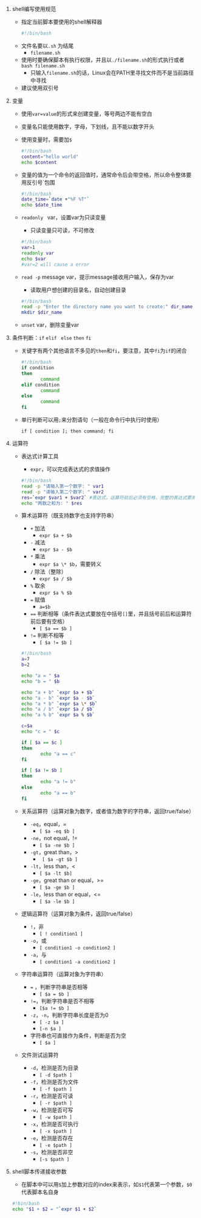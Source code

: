 1. shell编写使用规范

   + 指定当前脚本要使用的shell解释器

     ```bash
     #!/bin/bash                           
     ```

   * 文件名要以`.sh` 为结尾
     * `filename.sh`
   * 使用时要确保脚本有执行权限，并且以`./filename.sh`的形式执行或者 `bash filename.sh`
     * 只输入`filename.sh`的话，Linux会在PATH里寻找文件而不是当前路径中寻找
   * 建议使用双引号

2. 变量

   + 使用`var=value`的形式来创建变量，等号两边不能有空白

   + 变量名只能使用数字，字母，下划线，且不能以数字开头

   + 使用变量时，需要加`$`

     ```bash
     #!/bin/bash
     content="hello world"
     echo $content
     ```

   + 变量的值为一个命令的返回值时，通常命令后会带空格，所以命令整体要用反引号`包围

     ```bash
     #!/bin/bash
     date_time=`date +"%F %T"`
     echo $date_time
     ```

   + `readonly ` var，设置var为只读变量

     + 只读变量只可读，不可修改

     ```bash
     #!/bin/bash
     var=1
     readonly var
     echo $var
     #var=2 will cause a error
     ```

   + `read -p` message var，提示message接收用户输入，保存为var

     + 读取用户想创建的目录名，自动创建目录

     ```bash
     #!/bin/bash
     read -p "Enter the directory name you want to create:" dir_name
     mkdir $dir_name
     ```

   + `unset` var，删除变量var

3. 条件判断：`if` `elif ` `else` `then` `fi`

   + 关键字有两个其他语言不多见的`then`和`fi`，要注意，其中`fi`为`if`的闭合

     ```bash
     #!/bin/bash
     if condition
     then
     		command
     elif condition
     		command
     else
     		command
     fi
     ```

   + 单行判断可以用`;`来分割语句（一般在命令行中执行时使用）

     ```shell
     if [ condition ]; then command; fi
     ```

4. 运算符

   + 表达式计算工具

     + `expr`，可以完成表达式的求值操作

     ```bash
     #!/bin/bash
     read -p "请输入第一个数字: " var1
     read -p "请输入第二个数字: " var2
     res=`expr $var1 + $var2` #表达式，运算符前后必须有空格，完整的表达式要用反引号``包围
     echo "两数之和为: " $res
     ```

   + 算术运算符（既支持数字也支持字符串）

     + `+` 加法
       + `expr $a + $b`
     + `-` 减法
       + `expr $a - $b`
     + `*` 乘法
       + `expr $a \* $b`，需要转义
     + `/` 除法（整除）
       + `expr $a / $b`
     + `%` 取余
       + `expr $a % $b`
     + `=` 赋值
       + `a=$b`
     + `==` 判断相等（条件表达式要放在中括号`[]`里，并且括号前后和运算符前后要有空格）
       + `[ $a == $b ]`
     + `!=`  判断不相等
       + `[ $a != $b ]`

     ```bash
     #!/bin/bash
     a=7
     b=2
     
     echo "a = " $a
     echo "b = " $b
     
     echo "a + b" `expr $a + $b`
     echo "a - b" `expr $a - $b`
     echo "a * b" `expr $a \* $b`
     echo "a / b" `expr $a / $b`
     echo "a % b" `expr $a % $b`
     
     c=$a
     echo "c = " $c
     
     if [ $a == $c ]
     then
     		echo "a == c"
     fi
     
     if [ $a != $b ]
     then
     		echo "a != b"
     else
     		echo "a == b"
     fi
     ```

   + 关系运算符（运算对象为数字，或者值为数字的字符串，返回true/false）

     + `-eq`，equal，=
       + `[ $a -eq $b ]`
     + `-ne`，not equal，!=
       + `[ $a -ne $b ]`
     + `-gt`，great than，>
       + ` [ $a -gt $b ]`
     + `-lt`，less than，<
       + `[ $a -lt $b]`
     + `-ge`，great than or equal，>=
       + `[ $a -ge $b ]`
     + `-le`，less than or equal，<=
       + `[ $a -le $b ]`

   + 逻辑运算符（运算对象为条件，返回true/false）

     + `!`，非
       + `[ ! condition1 ]`
     + `-o`，或
       + `[ condition1 -o condition2 ]`
     + `-a`，与
       + `[ condition1 -a condition2 ]`

   + 字符串运算符（运算对象为字符串）

     + `=` ，判断字符串是否相等
       + `[ $a = $b ]`
     + `!=`，判断字符串是否不相等
       + `[$a != $b ]`
     + `-z`，`-n`，判断字符串长度是否为0
       + `[ -z $a ]`
       + `[-n $a ]`
     + 字符串也可直接作为条件，判断是否为空
       + `[ $a ]`

   + 文件测试运算符

     + `-d`，检测是否为目录
       + `[ -d $path ]`
     + `-f`，检测是否为文件
       + `[ -f $path ]`
     + `-r`，检测是否可读
       + `[ -r $path ]`
     + `-w`，检测是否可写
       + `[ -w $path ]`
     + `-x`，检测是否可执行
       + `[ -x $path ]`
     + `-e`，检测是否存在
       + `[ -e $path ]`
     + `-s`，检测是否非空
       + `[-s $path ]`

5. shell脚本传递接收参数

   + 在脚本中可以用`$`加上参数对应的index来表示，如`$1`代表第一个参数，`$0`代表脚本名自身

   ```bash
   #!bin/bash
   echo "$1 + $2 = "`expr $1 + $2`
   ```

   
